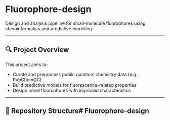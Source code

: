 # Fluorophore-design

Design and analysis pipeline for small-molecule fluorophores using cheminformatics and predictive modeling.

---

## 🔍 Project Overview

This project aims to:
- Curate and preprocess public quantum chemistry data (e.g., PubChemQC)
- Build predictive models for fluorescence-related properties
- Design novel fluorophores with improved characteristics

---

## 📁 Repository Structure# Fluorophore-design